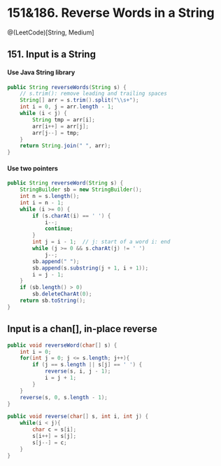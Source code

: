 # 151&186. Reverse Words in a String
@(LeetCode)[String, Medium]

## 151. Input is a String
#### Use Java String library

```java
public String reverseWords(String s) {
    // s.trim(): remove leading and trailing spaces
    String[] arr = s.trim().split("\\s+");
    int i = 0, j = arr.length - 1;
    while (i < j) {
        String tmp = arr[i];
        arr[i++] = arr[j];
        arr[j--] = tmp;
    }
    return String.join(" ", arr);
}
```

#### Use two pointers

```java
public String reverseWord(String s) {
    StringBuilder sb = new StringBuilder();
    int n = s.length();
    int i = n - 1;
    while (i >= 0) {
        if (s.charAt(i) == ' ') {
            i--;
            continue;
        }
        int j = i - 1;  // j: start of a word i: end
        while (j >= 0 && s.charAt(j) != ' ')
            j--;
        sb.append(" ");
        sb.append(s.substring(j + 1, i + 1));
        i = j - 1;
    }
    if (sb.length() > 0)
        sb.deleteCharAt(0);
    return sb.toString();
}
```

## Input is a chan[], in-place reverse
```java
public void reverseWord(char[] s) {
	int i = 0;
	for(int j = 0; j <= s.length; j++){
		if (j == s.length || s[j] == ' ') {
			reverse(s, i, j - 1);
			i = j + 1;
		}
	}
	reverse(s, 0, s.length - 1);
}

public void reverse(char[] s, int i, int j) {
	while(i < j){
		char c = s[i];
		s[i++] = s[j];
		s[j--] = c;
	}
}
```
